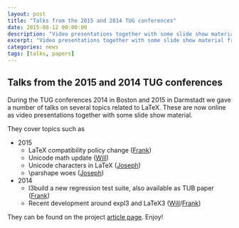 ```yaml
---
layout: post
title: "Talks from the 2015 and 2014 TUG conferences"
date: 2015-08-12 00:00:00
description: "Video presentations together with some slide show material from the TUG conferences 2014 in Boston and 2015 in Darmstadt. Talks on LaTeX."
excerpt: "Video presentations together with some slide show material from the TUG conferences 2014 in Boston and 2015 in Darmstadt. Talks on LaTeX."
categories: news
tags: [talks, papers]
---
```


## Talks from the 2015 and 2014 TUG conferences

During the TUG conferences 2014 in Boston and 2015 in Darmstadt we gave a number of talks on several topics related to LaTeX. These are now online as video presentations together with some slide show material.

They cover topics such as

+ 2015
  + LaTeX compatibility policy change ([Frank]({{site.baseurl}}/about/team/#frank-mittelbach))
  + Unicode math update ([Will]({{site.baseurl}}/about/team/#will-robertson))
  + Unicode characters in LaTeX ([Joseph]({{site.baseurl}}/about/team/#joseph-wright))
  + \parshape woes ([Joseph]({{site.baseurl}}/about/team/#joseph-wright))
+ 2014
  + l3build a new regression test suite, also available as TUB paper ([Frank]({{site.baseurl}}/about/team/#frank-mittelbach))
  + Recent development around expl3 and LaTeX3 ([Will]({{site.baseurl}}/about/team/#will-robertson)/[Frank]({{site.baseurl}}/about/team/#frank-mittelbach))
            
They can be found on the project [article page]({{site.baseurl}}/publications/). Enjoy! 
